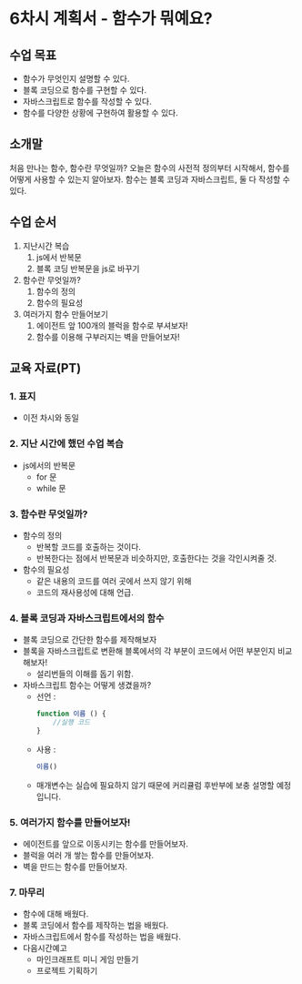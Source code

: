 # 6차시 계획서 - 함수가 뭐예요?

## 수업 목표

* 함수가 무엇인지 설명할 수 있다.
* 블록 코딩으로 함수를 구현할 수 있다.
* 자바스크립트로 함수를 작성할 수 있다.
* 함수를 다양한 상황에 구현하여 활용할 수 있다.

## 소개말

처음 만나는 함수, 함수란 무엇일까?
오늘은 함수의 사전적 정의부터 시작해서, 함수를 어떻게 사용할 수 있는지 알아보자.
함수는 블록 코딩과 자바스크립트, 둘 다 작성할 수 있다.

## 수업 순서

1. 지난시간 복습
   1. js에서 반복문
   2. 블록 코딩 반복문을 js로 바꾸기
2. 함수란 무엇일까?
    1. 함수의 정의
    2. 함수의 필요성
3. 여러가지 함수 만들어보기
    1. 에이전트 앞 100개의 블럭을 함수로 부셔보자!
    2. 함수를 이용해 구부러지는 벽을 만들어보자!

## 교육 자료(PT)

### 1. 표지

* 이전 차시와 동일

### 2. 지난 시간에 했던 수업 복습

* js에서의 반복문
    * for 문
    * while 문

### 3. 함수란 무엇일까?

* 함수의 정의
    * 반복할 코드를 호출하는 것이다.
    * 반복한다는 점에서 반복문과 비슷하지만, 호출한다는 것을 각인시켜줄 것.
* 함수의 필요성
    * 같은 내용의 코드를 여러 곳에서 쓰지 않기 위해
    * 코드의 재사용성에 대해 언급.

### 4. 블록 코딩과 자바스크립트에서의 함수

* 블록 코딩으로 간단한 함수를 제작해보자
* 블록을 자바스크립트로 변환해 블록에서의 각 부분이 코드에서 어떤 부분인지 비교해보자!
    * 설리번들의 이해를 돕기 위함.
* 자바스크립트 함수는 어떻게 생겼을까?
    * 선언 :
        ```javascript
        function 이름 () {
            //실행 코드
        }
        ```
    * 사용 :
        ```javascript
        이름()
        ```
    * 매개변수는 실습에 필요하지 않기 때문에 커리큘럼 후반부에 보충 설명할 예정입니다.

### 5. 여러가지 함수를 만들어보자!

* 에이전트를 앞으로 이동시키는 함수를 만들어보자.
* 블럭을 여러 개 쌓는 함수를 만들어보자.
* 벽을 만드는 함수를 만들어보자.

### 7. 마무리

* 함수에 대해 배웠다.
* 블록 코딩에서 함수를 제작하는 법을 배웠다.
* 자바스크립트에서 함수를 작성하는 법을 배웠다.
* 다음시간예고
    * 마인크래프트 미니 게임 만들기
    * 프로젝트 기획하기
